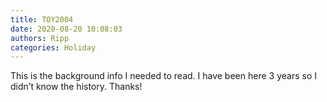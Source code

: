 ```yaml
---
title: TOY2004
date: 2020-08-20 10:08:03
authors: Ripp
categories: Holiday
---
```


 This is the background info I needed to read.  I have been here 3 years so I didn’t know the history. Thanks!